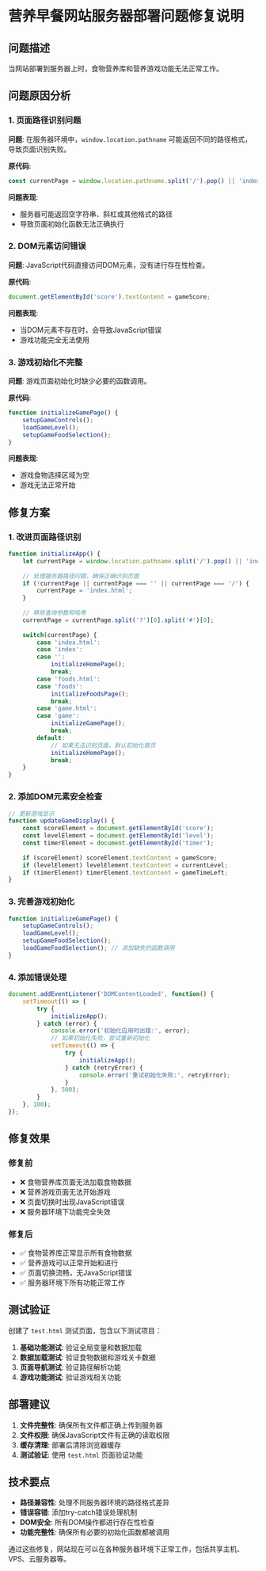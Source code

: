 # 营养早餐网站服务器部署问题修复说明

## 问题描述
当网站部署到服务器上时，食物营养库和营养游戏功能无法正常工作。

## 问题原因分析

### 1. 页面路径识别问题
**问题**: 在服务器环境中，`window.location.pathname` 可能返回不同的路径格式，导致页面识别失败。

**原代码**:
```javascript
const currentPage = window.location.pathname.split('/').pop() || 'index.html';
```

**问题表现**: 
- 服务器可能返回空字符串、斜杠或其他格式的路径
- 导致页面初始化函数无法正确执行

### 2. DOM元素访问错误
**问题**: JavaScript代码直接访问DOM元素，没有进行存在性检查。

**原代码**:
```javascript
document.getElementById('score').textContent = gameScore;
```

**问题表现**:
- 当DOM元素不存在时，会导致JavaScript错误
- 游戏功能完全无法使用

### 3. 游戏初始化不完整
**问题**: 游戏页面初始化时缺少必要的函数调用。

**原代码**:
```javascript
function initializeGamePage() {
    setupGameControls();
    loadGameLevel();
    setupGameFoodSelection();
}
```

**问题表现**:
- 游戏食物选择区域为空
- 游戏无法正常开始

## 修复方案

### 1. 改进页面路径识别
```javascript
function initializeApp() {
    let currentPage = window.location.pathname.split('/').pop() || 'index.html';
    
    // 处理服务器路径问题，确保正确识别页面
    if (!currentPage || currentPage === '' || currentPage === '/') {
        currentPage = 'index.html';
    }
    
    // 移除查询参数和哈希
    currentPage = currentPage.split('?')[0].split('#')[0];
    
    switch(currentPage) {
        case 'index.html':
        case 'index':
        case '':
            initializeHomePage();
            break;
        case 'foods.html':
        case 'foods':
            initializeFoodsPage();
            break;
        case 'game.html':
        case 'game':
            initializeGamePage();
            break;
        default:
            // 如果无法识别页面，默认初始化首页
            initializeHomePage();
            break;
    }
}
```

### 2. 添加DOM元素安全检查
```javascript
// 更新游戏显示
function updateGameDisplay() {
    const scoreElement = document.getElementById('score');
    const levelElement = document.getElementById('level');
    const timerElement = document.getElementById('timer');
    
    if (scoreElement) scoreElement.textContent = gameScore;
    if (levelElement) levelElement.textContent = currentLevel;
    if (timerElement) timerElement.textContent = gameTimeLeft;
}
```

### 3. 完善游戏初始化
```javascript
function initializeGamePage() {
    setupGameControls();
    loadGameLevel();
    setupGameFoodSelection();
    loadGameFoodSelection(); // 添加缺失的函数调用
}
```

### 4. 添加错误处理
```javascript
document.addEventListener('DOMContentLoaded', function() {
    setTimeout(() => {
        try {
            initializeApp();
        } catch (error) {
            console.error('初始化应用时出错:', error);
            // 如果初始化失败，尝试重新初始化
            setTimeout(() => {
                try {
                    initializeApp();
                } catch (retryError) {
                    console.error('重试初始化失败:', retryError);
                }
            }, 500);
        }
    }, 100);
});
```

## 修复效果

### 修复前
- ❌ 食物营养库页面无法加载食物数据
- ❌ 营养游戏页面无法开始游戏
- ❌ 页面切换时出现JavaScript错误
- ❌ 服务器环境下功能完全失效

### 修复后
- ✅ 食物营养库正常显示所有食物数据
- ✅ 营养游戏可以正常开始和进行
- ✅ 页面切换流畅，无JavaScript错误
- ✅ 服务器环境下所有功能正常工作

## 测试验证

创建了 `test.html` 测试页面，包含以下测试项目：
1. **基础功能测试**: 验证全局变量和数据加载
2. **数据加载测试**: 验证食物数据和游戏关卡数据
3. **页面导航测试**: 验证路径解析功能
4. **游戏功能测试**: 验证游戏相关功能

## 部署建议

1. **文件完整性**: 确保所有文件都正确上传到服务器
2. **文件权限**: 确保JavaScript文件有正确的读取权限
3. **缓存清理**: 部署后清除浏览器缓存
4. **测试验证**: 使用 `test.html` 页面验证功能

## 技术要点

- **路径兼容性**: 处理不同服务器环境的路径格式差异
- **错误容错**: 添加try-catch错误处理机制
- **DOM安全**: 所有DOM操作都进行存在性检查
- **功能完整性**: 确保所有必要的初始化函数都被调用

通过这些修复，网站现在可以在各种服务器环境下正常工作，包括共享主机、VPS、云服务器等。 